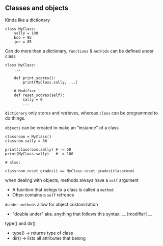 ## Classes and objects

Kinda like a dictionary
```
class MyClass:
    sally = 100
    bob = 95
    joe = 85
```

Can do more than a dictionary, `functions` & `methods` can be defined under class

```
class MyClass:
    ...

    def print_scores():
        print(MyClass.sally, ...)

    # Modifier
    def reset_scores(self):
        sally = 0
        ...
```

`dictionary` only stores and retrieves, whereas `class` can be programmed to do things.

`objects` can be created to make an "instance" of a class

```
classroom = MyClass()
classrom.sally = 50

print(classroom.sally) # -> 50
print(MyClass.sally)   # -> 100

# also:

classroom.reset_grades() == MyClass.reset_grades(classroom)
```

when dealing with objects, methods always have a `self` argument 


- A fucntion that belogs to a class is called a `method`
- Often contains a `self` refrence

`dunder methods` allow for object customization
- "double under" aka. anything that follows this syntax: __ [modifier] __

type() and dir()
- type() -> returns type of class 
- dir() -> lists all attributes that belong